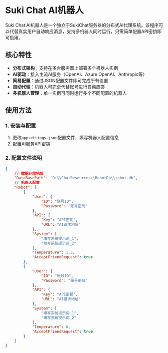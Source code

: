 # Suki Chat AI机器人

Suki Chat AI机器人是一个独立于SukiChat服务器的分布式AI代理系统。该程序可以代替真实用户自动响应消息，支持多机器人同时运行，只需简单配置API密钥即可启用。

## 核心特性

- **分布式架构**：支持在多台服务器上部署多个机器人实例
- **AI驱动**：接入主流AI服务（OpenAI、Azure OpenAI、Anthropic等）
- **简易配置**：通过JSON配置文件即可完成所有设置
- **自动代理**：机器人可完全代替账号进行自动应答
- **多机器人管理**：单一实例可同时运行多个不同配置的机器人

## 使用方法

### 1. 安装与配置

1. 更改`appsettings.json`配置文件，填写机器人配置信息
3. 配置AI服务API密钥

### 2. 配置文件说明

```json
{
    // 数据存放地址
    "DataBasePath": "D:\\ChatResources\\RobotDb\\robot.db",
    // 机器人配置
    "Robot": [
        {
            "User": {
                "ID": "账号ID",
                "Password": "账号密码"
            },
            "API": {
                "Key": "API密钥",
                "URL": "AI请求地址"
            },
            "System": [
                "填写系统提示词_1",
                "填写系统提示词_2"
            ],
            "Temperature": 1.3,
            "AcceptFriendRequest": true
        },
        {
            "User": {
                "ID": "账号ID",
                "Password": "账号密码"
            },
            "API": {
                "Key": "API密钥",
                "URL": "AI请求地址"
            },
            "System": [
                "填写系统提示词_1",
                "填写系统提示词_2"
            ],
            "Temperature": 0,
            "AcceptFriendRequest": true
        }
    ]
}
```